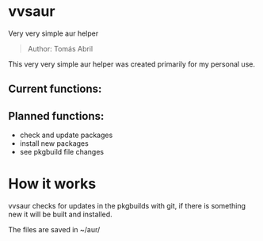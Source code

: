 # vvsaur
Very very simple aur helper

>Author: Tomás Abril

This very very simple aur helper was created primarily for my personal use.

Current functions:
-
<!-- - check and update packages -->

Planned functions:
-
- check and update packages
- install new packages
- see pkgbuild file changes

# How it works

vvsaur checks for updates in the pkgbuilds with git, if there is something new it will be built and installed.

The files are saved in ~/aur/
